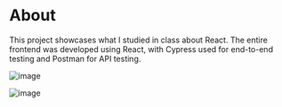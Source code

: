 # About

This project showcases what I studied in class about React. The entire frontend was developed using React, with Cypress used for end-to-end testing and Postman for API testing.

![image](https://github.com/user-attachments/assets/cf6e033e-7666-4b0e-a3bc-8338e3d7ee21)

![image](https://github.com/user-attachments/assets/00424d9d-f910-4a3a-a026-65fdb101c604)
